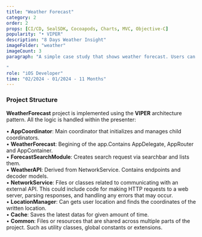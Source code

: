 ```yaml
---
title: "Weather Forecast"
category: 2
order: 2
props: [CI/CD, SealSDK, Cocoapods, Charts, MVC, Objective-C]
popularity: "• VIPER"
description: "8 Days Weather Insight"
imageFolder: "weather"
imageCount: 3
paragraph: "A simple case study that shows weather forecast. Users can view the 7-day weather forecast either by searching or by using their location through the OpenWeather API.

"
role: "iOS Developer"
time: "02/2024 - 01/2024 - 11 Months"
---
```


### Project Structure
 <strong>WeatherForecast</strong> project is implemented using the <strong>VIPER</strong> architecture pattern. All the logic is handled within the presenter:

• <strong>AppCoordinator</strong>: Main coordinator that initializes and manages child coordinators.<br>
• <strong>WeatherForecast</strong>: Begining of the app.Contains AppDelegate, AppRouter and AppContainer.<br>
• <strong>ForecastSearchModule</strong>: Creates search request via searchbar and lists them.<br>
• <strong>WeatherAPI</strong>: Derived from NetworkService. Contains endpoints and decoder models.<br>
• <strong>NetworkService</strong>: Files or classes related to communicating with an external API. This could include code for making HTTP requests to a web server, parsing responses, and handling any errors that may occur.<br>
• <strong>LocationManager</strong>: Can gets user location and finds the coordinates of the written location.<br>
• <strong>Cache</strong>: Saves the latest datas for given amount of time.<br>
• <strong>Common</strong>: Files or resources that are shared across multiple parts of the project. Such as utility classes, global constants or extensions.<br>

